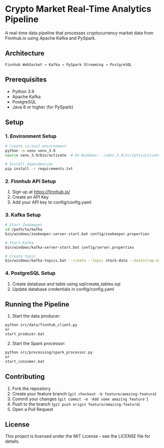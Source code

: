 # Crypto Market Real-Time Analytics Pipeline

A real-time data pipeline that processes cryptocurrency market data from Finnhub.io using Apache Kafka and PySpark.

## Architecture
```
Finnhub WebSocket → Kafka → PySpark Streaming → PostgreSQL
```

## Prerequisites
- Python 3.9
- Apache Kafka
- PostgreSQL
- Java 8 or higher (for PySpark)

## Setup

### 1. Environment Setup
```bash
# Create virtual environment
python -m venv venv_3.9
source venv_3.9/bin/activate  # On Windows: .\venv_3.9\Scripts\activate

# Install dependencies
pip install -r requirements.txt
```

### 2. Finnhub API Setup
1. Sign up at https://finnhub.io/
2. Create an API Key
3. Add your API key to config/config.yaml

### 3. Kafka Setup
```bash
# Start Zookeeper
cd /path/to/kafka
bin/windows/zookeeper-server-start.bat config/zookeeper.properties

# Start Kafka
bin/windows/kafka-server-start.bat config/server.properties

# Create topic
bin/windows/kafka-topics.bat --create --topic stock-data --bootstrap-server localhost:9092 --replication-factor 1 --partitions 1
```

### 4. PostgreSQL Setup
1. Create database and table using sql/create_tables.sql
2. Update database credentials in config/config.yaml

## Running the Pipeline

1. Start the data producer:
```bash
python src/data/finnhub_client.py
or
start_producer.bat
```

2. Start the Spark processor:
```bash
python src/processing/spark_processor.py
or
start_consumer.bat
```

## Contributing
1. Fork the repository
2. Create your feature branch (`git checkout -b feature/amazing-feature`)
3. Commit your changes (`git commit -m 'Add some amazing feature'`)
4. Push to the branch (`git push origin feature/amazing-feature`)
5. Open a Pull Request

## License
This project is licensed under the MIT License - see the LICENSE file for details.
